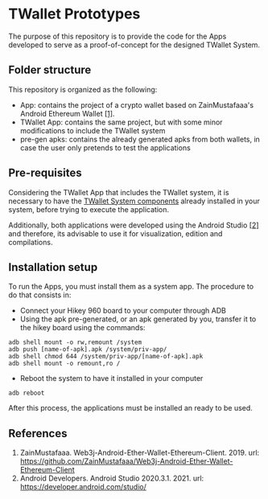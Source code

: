 # TWallet Prototypes

The purpose of this repository is to provide the code for the Apps developed to serve as a proof-of-concept for the designed TWallet System.

## Folder structure

This repository is organized as the following:

- App: contains the project of a crypto wallet based on ZainMustafaaa's Android Ethereum Wallet [[1]](#references).
- TWallet App: contains the same project, but with some minor modifications to include the TWallet system
- pre-gen apks: contains the already generated apks from both wallets, in case the user only pretends to test the applications

## Pre-requisites

Considering the TWallet App that includes the TWallet system, it is necessary to have the [TWallet System components][twallet_system] already installed in your system, before trying to execute the application.

Additionally, both applications were developed using the Android Studio [[2]](#references) and therefore, its advisable to use it for visualization, edition and compilations.

## Installation setup

To run the Apps, you must install them as a system app. The procedure to do that consists in:

- Connect your Hikey 960 board to your computer through ADB
- Using the apk pre-generated, or an apk generated by you, transfer it to the hikey board using the commands:

```
adb shell mount -o rw,remount /system
adb push [name-of-apk].apk /system/priv-app/
adb shell chmod 644 /system/priv-app/[name-of-apk].apk
adb shell mount -o remount,ro /
```

- Reboot the system to have it installed in your computer

```
adb reboot
```

After this process, the applications must be installed an ready to be used.

## References

1. ZainMustafaaa. Web3j-Android-Ether-Wallet-Ethereum-Client. 2019. url: https://github.com/ZainMustafaaa/Web3j-Android-Ether-Wallet-Ethereum-Client
2. Android Developers. Android Studio 2020.3.1. 2021. url: https://developer.android.com/studio/

[twallet_system]: <https://github.com/rafagameiro/TWallet_system>
  